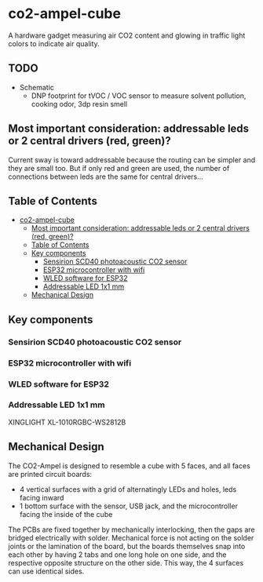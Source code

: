 # co2-ampel-cube

A hardware gadget measuring air CO2 content and glowing in traffic light colors to indicate air quality.

## TODO

- Schematic
  - DNP footprint for tVOC / VOC sensor to measure solvent pollution, cooking odor, 3dp resin smell

## Most important consideration: addressable leds or 2 central drivers (red, green)?

Current sway is toward addressable because the routing can be simpler and they are small too. But if only red and green are used, the number of connections between leds are the same for central drivers...

## Table of Contents

- [co2-ampel-cube](#co2-ampel-cube)
  - [Most important consideration: addressable leds or 2 central drivers (red, green)?](#most-important-consideration-addressable-leds-or-2-central-drivers-red-green)
  - [Table of Contents](#table-of-contents)
  - [Key components](#key-components)
    - [Sensirion SCD40 photoacoustic CO2 sensor](#sensirion-scd40-photoacoustic-co2-sensor)
    - [ESP32 microcontroller with wifi](#esp32-microcontroller-with-wifi)
    - [WLED software for ESP32](#wled-software-for-esp32)
    - [Addressable LED 1x1 mm](#addressable-led-1x1-mm)
  - [Mechanical Design](#mechanical-design)

## Key components

### Sensirion SCD40 photoacoustic CO2 sensor

### ESP32 microcontroller with wifi

### WLED software for ESP32

### Addressable LED 1x1 mm

XINGLIGHT XL-1010RGBC-WS2812B

## Mechanical Design

The CO2-Ampel is designed to resemble a cube with 5 faces, and all faces are printed circuit boards:

- 4 vertical surfaces with a grid of alternatingly LEDs and holes, leds facing inward
- 1 bottom surface with the sensor, USB jack, and the microcontroller facing the inside of the cube

The PCBs are fixed together by mechanically interlocking, then the gaps are bridged electrically with solder. Mechanical force is not acting on the solder joints or the lamination of the board, but the boards themselves snap into each other by having 2 tabs and one long hole on one side, and the respective opposite structure on the other side. This way, the 4 surfaces can use identical sides.
